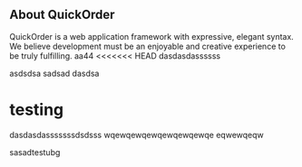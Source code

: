 ## About QuickOrder

QuickOrder is a web application framework with expressive, elegant syntax. We believe development must be an enjoyable and creative experience to be truly fulfilling.
aa44
<<<<<<< HEAD
dasdasdassssss

asdsdsa
sadsad
dasdsa

testing
=======
dasdasdasssssssdsdsss
wqewqewqewqewqewqewqe
eqwewqeqw


sasadtestubg
